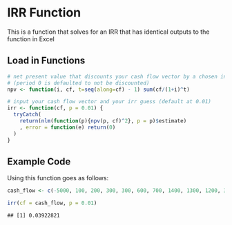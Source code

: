 IRR Function
================

This is a function that solves for an IRR that has identical outputs to the function in Excel

Load in Functions
-----------------

``` r
# net present value that discounts your cash flow vector by a chosen interest rate 
# (period 0 is defaulted to not be discounted)
npv <- function(i, cf, t=seq(along=cf) - 1) sum(cf/(1+i)^t)

# input your cash flow vector and your irr guess (default at 0.01)
irr <- function(cf, p = 0.01) {
  tryCatch(
    return(nlm(function(p){npv(p, cf)^2}, p = p)$estimate)
    , error = function(e) return(0)
  )
}
```

Example Code
------------

Using this function goes as follows:

``` r
cash_flow <- c(-5000, 100, 200, 300, 300, 600, 700, 1400, 1300, 1200, 300, 100)

irr(cf = cash_flow, p = 0.01)
```

    ## [1] 0.03922821
